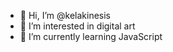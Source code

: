 - 👋 Hi, I’m @kelakinesis
- 👀 I’m interested in digital art
- 🌱 I’m currently learning JavaScript

<!---
kelakinesis/kelakinesis is a ✨ special ✨ repository because its `README.md` (this file) appears on your GitHub profile.
You can click the Preview link to take a look at your changes.
--->
